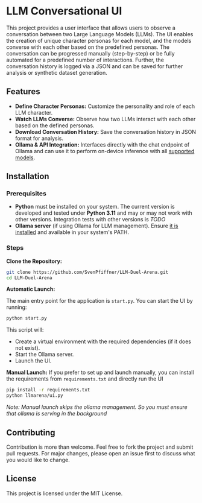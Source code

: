 # LLM Conversational UI

This project provides a user interface that allows users to observe a conversation between two Large Language Models (LLMs). The UI enables the creation of unique character personas for each model, and the models converse with each other based on the predefined personas. The conversation can be progressed manually (step-by-step) or be fully automated for a predefined number of interactions. Further, the conversation history is logged via a JSON and can be saved for further analysis or synthetic dataset generation.

## Features

- **Define Character Personas:** Customize the personality and role of each LLM character.
- **Watch LLMs Converse:** Observe how two LLMs interact with each other based on the defined personas.
- **Download Conversation History:** Save the conversation history in JSON format for analysis.
- **Ollama & API Integration:** Interfaces directly with the chat endpoint of Ollama and can use it to perform on-device inference with all [supported models](https://ollama.com/library).

## Installation

### Prerequisites

- **Python** must be installed on your system. The current version is developed and tested under **Python 3.11** and may or may not work with other versions. Integration tests with other versions is *TODO*
- **Ollama server** (if using Ollama for LLM management). Ensure [it is installed](https://ollama.com/) and available in your system's PATH.

### Steps

**Clone the Repository:**

```bash
git clone https://github.com/SvenPfiffner/LLM-Duel-Arena.git
cd LLM-Duel-Arena
```

**Automatic Launch:**

The main entry point for the application is `start.py`. You can start the UI by running:

```bash
python start.py
```

This script will:
- Create a virtual environment with the required dependencies (if it does not exist).
- Start the Ollama server.
- Launch the UI.

**Manual Launch:**
If you prefer to set up and launch manually, you can install the requirements from `requirements.txt` and directly run the UI

```bash
pip install -r requirements.txt
python llmarena/ui.py
```

*Note: Manual launch skips the ollama management. So you must ensure that ollama is serving in the background*

## Contributing
Contribution is more than welcome. Feel free to fork the project and submit pull requests. For major changes, please open an issue first to discuss what you would like to change.

## License
This project is licensed under the MIT License.